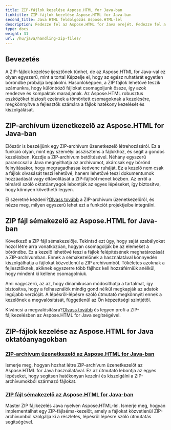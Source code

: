 ```yaml
---
title: ZIP-fájlok kezelése Aspose.HTML for Java-ban
linktitle: ZIP-fájlok kezelése Aspose.HTML for Java-ban
second_title: Java HTML feldolgozás Aspose.HTML-lel
description: Fedezze fel az Aspose.HTML for Java erejét. Fedezze fel a ZIP-fájlok kezelésével kapcsolatos oktatóanyagokat, és tanulja meg a ZIP-archívumok hatékony kezelésének alapvető technikáit.
type: docs
weight: 31
url: /hu/java/handling-zip-files/
---
```

## Bevezetés

A ZIP-fájlok kezelése ijesztőnek tűnhet, de az Aspose.HTML for Java-val ez olyan egyszerű, mint a torta! Képzelje el, hogy az egész ruhatárát egyetlen bőröndbe próbálja bepakolni. Hasonlóképpen, a ZIP fájlok lehetővé teszik számunkra, hogy különböző fájlokat csomagoljunk össze, így azok rendezve és kompaktak maradjanak. Az Aspose.HTML robusztus eszközöket biztosít ezeknek a tömörített csomagoknak a kezelésére, megkönnyítve a fejlesztők számára a fájlok hatékony kezelését és kiszolgálását.

## ZIP-archívum üzenetkezelő az Aspose.HTML for Java-ban

Először is beszéljünk egy ZIP-archívum üzenetkezelő létrehozásáról. Ez a funkció olyan, mint egy személyi asszisztens a fájlokhoz, és segít a gondos kezelésben. Kezdje a ZIP-archívum betöltésével. Néhány egyszerű paranccsal a Java megnyithatja az archívumot, akárcsak egy bőrönd felnyitásakor, hogy megragadhassa kedvenc ruháját. Ez a kezelő nem csak a fájlok olvasását teszi lehetővé, hanem lehetővé teszi dokumentumok hozzáadását vagy eltávolítását a ZIP-fájlból menet közben. Az erről a témáról szóló oktatóanyagok lebontják az egyes lépéseket, így biztosítva, hogy könnyen követhető legyen. 

 El szeretné kezdeni?[Olvass tovább](./zip-archive-message-handler/) a ZIP-archívum üzenetkezelőről, és nézze meg, milyen egyszerű lehet ezt a funkciót projektjeibe integrálni.

## ZIP fájl sémakezelő az Aspose.HTML for Java-ban

Következő a ZIP fájl sémakezelője. Tekintsd ezt úgy, hogy saját szabályokat hozol létre arra vonatkozóan, hogyan csomagolják be az elemeket a bőröndbe. Ez a kezelő lehetővé teszi a fájlok felépítésének meghatározását a ZIP-archívumban. Ennek a sémakezelőnek a használatával könnyedén kiszolgálhatja a fájlokat közvetlenül a ZIP archívumból. Tökéletes azoknak a fejlesztőknek, akiknek egyszerre több fájlhoz kell hozzáférniük anélkül, hogy mindent ki kellene csomagolniuk. 

Ami nagyszerű, az az, hogy dinamikusan módosíthatja a tartalmat, így biztosítva, hogy a felhasználók mindig gond nélkül megkapják az adatok legújabb verzióját. A lépésről-lépésre szóló útmutató megkönnyíti ennek a kezelőnek a megvalósítását, függetlenül az Ön képzettségi szintjétől. 

 Kíváncsi a megvalósításra?[Olvass tovább](./zip-file-schema-handler/) és legyen profi a ZIP-fájlkezelésben az Aspose.HTML for Java segítségével.

## ZIP-fájlok kezelése az Aspose.HTML for Java oktatóanyagokban
### [ZIP-archívum üzenetkezelő az Aspose.HTML for Java-ban](./zip-archive-message-handler/)
Ismerje meg, hogyan hozhat létre ZIP-archívum üzenetkezelőt az Aspose.HTML for Java használatával. Ez az útmutató lebontja az egyes lépéseket, hogy segítsen hatékonyan kezelni és kiszolgálni a ZIP-archívumokból származó fájlokat.
### [ZIP fájl sémakezelő az Aspose.HTML for Java-ban](./zip-file-schema-handler/)
Master ZIP fájlkezelés Java nyelven Aspose.HTML-lel. Ismerje meg, hogyan implementálhat egy ZIP-fájlséma-kezelőt, amely a fájlokat közvetlenül ZIP-archívumból szolgálja ki a részletes, lépésről lépésre szóló útmutatás segítségével.